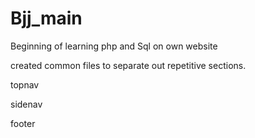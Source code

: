# Bjj_main

Beginning of learning php and Sql on own website

created common files to separate out repetitive sections.

topnav

sidenav

footer 
